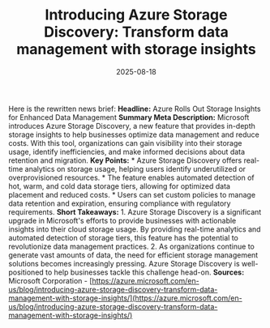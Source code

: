﻿---
title: 'Introducing Azure Storage Discovery: Transform data management with storage
  insights'
date: '2025-08-18'
category: Markets
summary: ''
slug: introducing azure storage discovery transform data managemen
source_urls:
- https://azure.microsoft.com/en-us/blog/introducing-azure-storage-discovery-transform-data-management-with-storage-insights/
seo:
  title: 'Introducing Azure Storage Discovery: Transform data management with storage
    insights | Hash n Hedge'
  description: ''
  keywords:
  - news
  - markets
  - brief
---

Here is the rewritten news brief:  **Headline:** Azure Rolls Out Storage Insights for Enhanced Data Management  **Summary Meta Description:** Microsoft introduces Azure Storage Discovery, a new feature that provides in-depth storage insights to help businesses optimize data management and reduce costs. With this tool, organizations can gain visibility into their storage usage, identify inefficiencies, and make informed decisions about data retention and migration.  **Key Points:**  * Azure Storage Discovery offers real-time analytics on storage usage, helping users identify underutilized or overprovisioned resources. * The feature enables automated detection of hot, warm, and cold data storage tiers, allowing for optimized data placement and reduced costs. * Users can set custom policies to manage data retention and expiration, ensuring compliance with regulatory requirements.  **Short Takeaways:**  1. Azure Storage Discovery is a significant upgrade in Microsoft's efforts to provide businesses with actionable insights into their cloud storage usage. By providing real-time analytics and automated detection of storage tiers, this feature has the potential to revolutionize data management practices. 2. As organizations continue to generate vast amounts of data, the need for efficient storage management solutions becomes increasingly pressing. Azure Storage Discovery is well-positioned to help businesses tackle this challenge head-on.  **Sources:** Microsoft Corporation - [https://azure.microsoft.com/en-us/blog/introducing-azure-storage-discovery-transform-data-management-with-storage-insights/](https://azure.microsoft.com/en-us/blog/introducing-azure-storage-discovery-transform-data-management-with-storage-insights/) 
